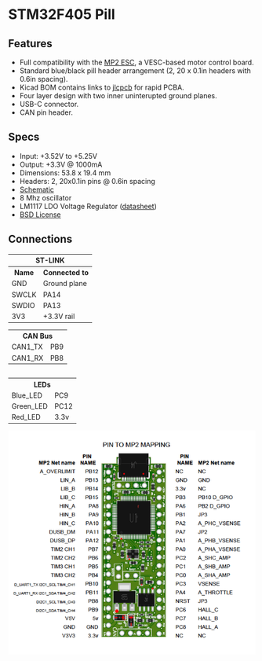 # STM32F405 Pill 

## Features
* Full compatibility with the [MP2 ESC](https://github.com/badgineer/CCC_ESC), a VESC-based motor control board.
* Standard blue/black pill header arrangement (2, 20 x 0.1in headers with 0.6in spacing). 
* Kicad BOM contains links to [jlcpcb](https://jlcpcb.com/) for rapid PCBA.
* Four layer design with two inner uninterupted ground planes. 
* USB-C connector. 
* CAN pin header. 

## Specs
* Input: +3.52V to +5.25V
* Output: +3.3V @ 1000mA
* Dimensions: 53.8 x 19.4 mm
* Headers: 2, 20x0.1in pins @ 0.6in spacing
* [Schematic](https://github.com/davidmolony/F405_pill/blob/main/F405_pill_schematic.pdf)
* 8 Mhz oscillator
* LM1117 LDO Voltage Regulator ([datasheet](https://datasheet.lcsc.com/lcsc/1811131822_HTC-Korea-TAEJIN-Tech-LM1117S-3-3_C126027.pdf))
* [BSD License](https://github.com/davidmolony/F405_pill/blob/main/LICENSE)

## Connections
<table>
  <tr>
    <th colspan="2">ST-LINK</th>
  </tr>
  <tr>
    <th>Name</th>
    <th>Connected to</th>
  </tr>
  <tr>
    <td>GND</td>
    <td>Ground plane</td>
  </tr>
  <tr>
    <td>SWCLK</td>
    <td>PA14</td>
  </tr>
  <tr>
    <td>SWDIO</td>
    <td>PA13</td>
  </tr>
  <tr>
    <td>3V3</td>
    <td>+3.3V rail</td>
  </tr>
</table>

<table>
  <tr>
    <th colspan="2">CAN Bus</th>
  </tr>
  <tr>
     <td>CAN1_TX</td>
     <td>PB9</td>
  </tr>
  <tr>
     <td>CAN1_RX</td>
     <td>PB8</td>
  </tr>
<table>

<table>
  <tr>
    <th colspan="2">LEDs</th>
  </tr>
  <tr>
     <td>Blue_LED</td>
     <td>PC9</td>
  </tr>
  <tr>
     <td>Green_LED</td>
     <td>PC12</td>
  </tr>
  <tr>
     <td>Red_LED</td>
     <td>3.3v</td>
  </tr>
</table>

<img src="/pics/PIN_MP2_MAPPING.png" alt="Pins to MP2" title="Pins to MP2">
